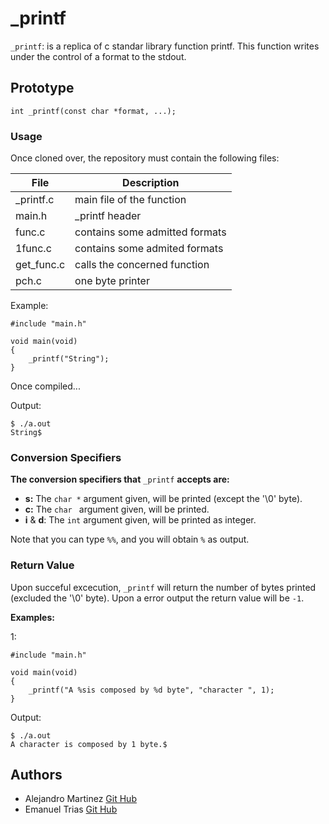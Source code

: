 # _printf

 `_printf`: is a replica of c standar library function printf. This function writes under the control of a format to the stdout. 


## Prototype

`int _printf(const char *format, ...);`


### Usage

Once cloned over, the repository must contain the following files:

| File  	| Description   |
| ------------- | ------------- |
| _printf.c     | main file of the function         |
| main.h        | _printf header                    |
| func.c        | contains some admitted formats    |
| 1func.c        | contains some admited formats     |
| get_func.c 	| calls the concerned function	    |
| pch.c    	| one byte printer      	    |

Example:

```
#include "main.h"

void main(void)
{
	_printf("String");
}
```

Once compiled...

Output:

```
$ ./a.out
String$
```

### Conversion Specifiers

__The conversion specifiers that__ `_printf` __accepts are:__

* __s:__ The `char *` argument given, will be printed (except the '\0' byte).
* __c:__ The `char ` argument given, will be printed.
* __i__ & __d__: The `int` argument given, will be printed as integer. 

Note that you can type `%%`, and you will obtain `%` as output.


### Return Value

Upon succeful excecution, `_printf` will return the number of bytes printed (excluded the '\0' byte). Upon a error output the return value will be `-1`.

__Examples:__

1:
```
#include "main.h"

void main(void)
{
	_printf("A %sis composed by %d byte", "character ", 1);
}
```

Output:

```
$ ./a.out
A character is composed by 1 byte.$
```

## Authors

* Alejandro Martinez [Git Hub](https://github.com/alemao51092)
* Emanuel Trias [Git Hub](https://github.com/KrasniKot)
